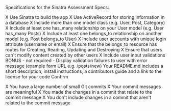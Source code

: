 Specifications for the Sinatra Assessment
Specs:

X Use Sinatra to build the app
X Use ActiveRecord for storing information in a database
X Include more than one model class (e.g. User, Post, Category)
X Include at least one has_many relationship on your User model (e.g. User has_many Posts)
X Include at least one belongs_to relationship on another model (e.g. Post belongs_to User)
X Include user accounts with unique login attribute (username or email)
X Ensure that the belongs_to resource has routes for Creating, Reading, Updating and Destroying
X Ensure that users can't modify content created by other users
X Include user input validations
 BONUS - not required - Display validation failures to user with error message (example form URL e.g. /posts/new)
 Your README.md includes a short description, install instructions, a contributors guide and a link to the license for your code
Confirm

X You have a large number of small Git commits
X Your commit messages are meaningful
X You made the changes in a commit that relate to the commit message
X You don't include changes in a commit that aren't related to the commit message

